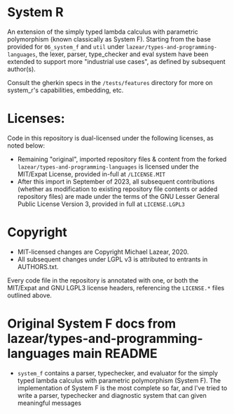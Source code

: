 # System R

An extension of the simply typed lambda calculus with parametric polymorphism (known classically as System F). Starting from the base provided for `06_system_f` and `util` under `lazear/types-and-programming-languages`, the lexer, parser, type_checker and eval system have been extended to support more "industrial use cases", as defined by subsequent author(s).

Consult the gherkin specs in the `/tests/features` directory for more on system_r's capabilities, embedding, etc.

# Licenses:

Code in this repository is dual-licensed under the following licenses, as noted below:

- Remaining "original", imported repository files & content from the forked `lazear/types-and-programming-languages` is licensed under the MIT/Expat License, provided in-full at `/LICENSE.MIT`
- After this import in September of 2023, all subsequent contributions (whether as modification to existing repository file contents or added repository files) are made under the terms of the GNU Lesser General Public License Version 3, provided in full at `LICENSE.LGPL3`

# Copyright

- MIT-licensed changes are Copyright Michael Lazear, 2020.
- All subsequent changes under LGPL v3 is attributed to entrants in AUTHORS.txt.

Every code file in the repository is annotated with one, or both the MIT/Expat and GNU LGPL3 license headers, referencing the `LICENSE.*` files outlined above.

# Original System F docs from lazear/types-and-programming-languages main README

- `system_f` contains a parser, typechecker, and evaluator for the simply typed lambda calculus with parametric polymorphism (System F). The implementation of System F is the most complete so far, and I've tried to write a parser, typechecker and diagnostic system that can given meaningful messages